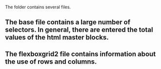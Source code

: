 The folder contains several files.
## The base file contains a large number of selectors. In general, there are entered the total values of the html master blocks.
## The flexboxgrid2 file contains information about the use of rows and columns.